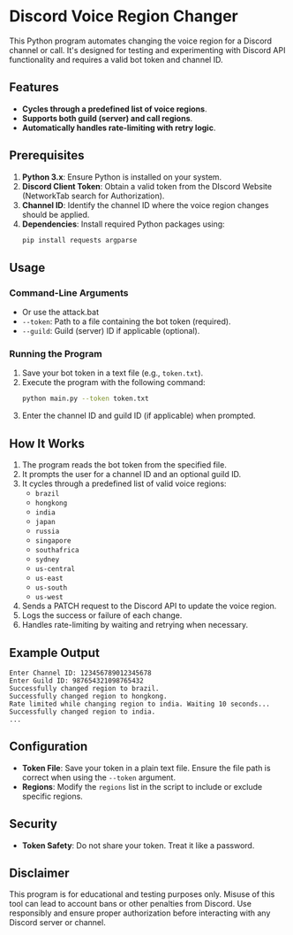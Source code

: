 # Discord Voice Region Changer

This Python program automates changing the voice region for a Discord channel or call. It's designed for testing and experimenting with Discord API functionality and requires a valid bot token and channel ID.

## Features

- **Cycles through a predefined list of voice regions**.
- **Supports both guild (server) and call regions**.
- **Automatically handles rate-limiting with retry logic**.

## Prerequisites

1. **Python 3.x**: Ensure Python is installed on your system.
2. **Discord Client Token**: Obtain a valid token from the DIscord Website (NetworkTab search for  Authorization).
3. **Channel ID**: Identify the channel ID where the voice region changes should be applied.
4. **Dependencies**: Install required Python packages using:
   ```bash
   pip install requests argparse
   ```

## Usage

### Command-Line Arguments
- Or use the attack.bat
- `--token`: Path to a file containing the bot token (required).
- `--guild`: Guild (server) ID if applicable (optional).

### Running the Program

1. Save your bot token in a text file (e.g., `token.txt`).
2. Execute the program with the following command:
   ```bash
   python main.py --token token.txt
   ```
3. Enter the channel ID and guild ID (if applicable) when prompted.

## How It Works

1. The program reads the bot token from the specified file.
2. It prompts the user for a channel ID and an optional guild ID.
3. It cycles through a predefined list of valid voice regions:
   - `brazil`
   - `hongkong`
   - `india`
   - `japan`
   - `russia`
   - `singapore`
   - `southafrica`
   - `sydney`
   - `us-central`
   - `us-east`
   - `us-south`
   - `us-west`
4. Sends a PATCH request to the Discord API to update the voice region.
5. Logs the success or failure of each change.
6. Handles rate-limiting by waiting and retrying when necessary.

## Example Output

```
Enter Channel ID: 123456789012345678
Enter Guild ID: 987654321098765432
Successfully changed region to brazil.
Successfully changed region to hongkong.
Rate limited while changing region to india. Waiting 10 seconds...
Successfully changed region to india.
...
```

## Configuration

- **Token File**: Save your token in a plain text file. Ensure the file path is correct when using the `--token` argument.
- **Regions**: Modify the `regions` list in the script to include or exclude specific regions.

## Security

- **Token Safety**: Do not share your token. Treat it like a password.

## Disclaimer

This program is for educational and testing purposes only. Misuse of this tool can lead to account bans or other penalties from Discord. Use responsibly and ensure proper authorization before interacting with any Discord server or channel.

